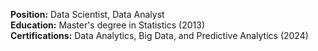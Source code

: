 
 **Position:** Data Scientist, Data Analyst      \
 **Education:** Master's degree in Statistics        (2013)\
 **Certifications:** Data Analytics, Big Data, and Predictive Analytics (2024)
